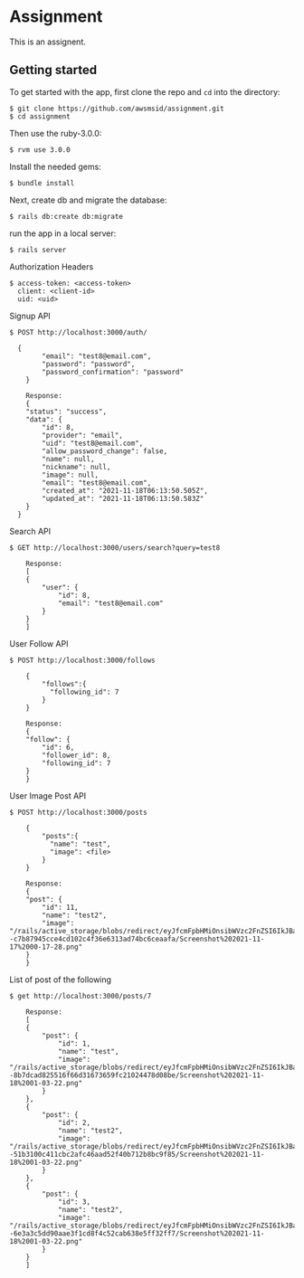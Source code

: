 # Assignment

This is an assignent.

## Getting started

To get started with the app, first clone the repo and `cd` into the directory:

```
$ git clone https://github.com/awsmsid/assignment.git
$ cd assignment
```

Then use the ruby-3.0.0:

```
$ rvm use 3.0.0
```

Install the needed gems:

```
$ bundle install
```

Next, create db and migrate the database:

```
$ rails db:create db:migrate
```

run the app in a local server:

```
$ rails server
```

Authorization Headers

```
$ access-token: <access-token>
  client: <client-id>
  uid: <uid>
```

Signup API

```
$ POST http://localhost:3000/auth/
  
  {
		"email": "test8@email.com",
		"password": "password",
		"password_confirmation": "password"
	}

	Response:
	{
    "status": "success",
    "data": {
        "id": 8,
        "provider": "email",
        "uid": "test8@email.com",
        "allow_password_change": false,
        "name": null,
        "nickname": null,
        "image": null,
        "email": "test8@email.com",
        "created_at": "2021-11-18T06:13:50.505Z",
        "updated_at": "2021-11-18T06:13:50.583Z"
    }
  }
```

Search API

```
$ GET http://localhost:3000/users/search?query=test8

	Response:
	[
    {
        "user": {
            "id": 8,
            "email": "test8@email.com"
        }
    }
	]
```

User Follow API

```
$ POST http://localhost:3000/follows

	{
		"follows":{
		  "following_id": 7
		}
	}

	Response:
	{
    "follow": {
        "id": 6,
        "follower_id": 8,
        "following_id": 7
    }
	}
```

User Image Post API

```
$ POST http://localhost:3000/posts

	{
		"posts":{
		  "name": "test",
		  "image": <file>
		}
	}

	Response:
	{
    "post": {
        "id": 11,
        "name": "test2",
        "image": "/rails/active_storage/blobs/redirect/eyJfcmFpbHMiOnsibWVzc2FnZSI6IkJBaHBFQT09IiwiZXhwIjpudWxsLCJwdXIiOiJibG9iX2lkIn19--c7b87945cce4cd102c4f36e6313ad74bc6ceaafa/Screenshot%202021-11-17%2000-17-28.png"
    }
	}
```

List of post of the following

```
$ get http://localhost:3000/posts/7

	Response:
	[
    {
        "post": {
            "id": 1,
            "name": "test",
            "image": "/rails/active_storage/blobs/redirect/eyJfcmFpbHMiOnsibWVzc2FnZSI6IkJBaHBCZz09IiwiZXhwIjpudWxsLCJwdXIiOiJibG9iX2lkIn19--8b7dcad825516f66d31673659fc21024478d08be/Screenshot%202021-11-18%2001-03-22.png"
        }
    },
    {
        "post": {
            "id": 2,
            "name": "test2",
            "image": "/rails/active_storage/blobs/redirect/eyJfcmFpbHMiOnsibWVzc2FnZSI6IkJBaHBCdz09IiwiZXhwIjpudWxsLCJwdXIiOiJibG9iX2lkIn19--51b3100c411cbc2afc46aad52f40b712b8bc9f85/Screenshot%202021-11-18%2001-03-22.png"
        }
    },
    {
        "post": {
            "id": 3,
            "name": "test2",
            "image": "/rails/active_storage/blobs/redirect/eyJfcmFpbHMiOnsibWVzc2FnZSI6IkJBaHBDQT09IiwiZXhwIjpudWxsLCJwdXIiOiJibG9iX2lkIn19--6e3a3c5dd90aae3f1cd8f4c52cab638e5ff32ff7/Screenshot%202021-11-18%2001-03-22.png"
        }
    }
	]
```
